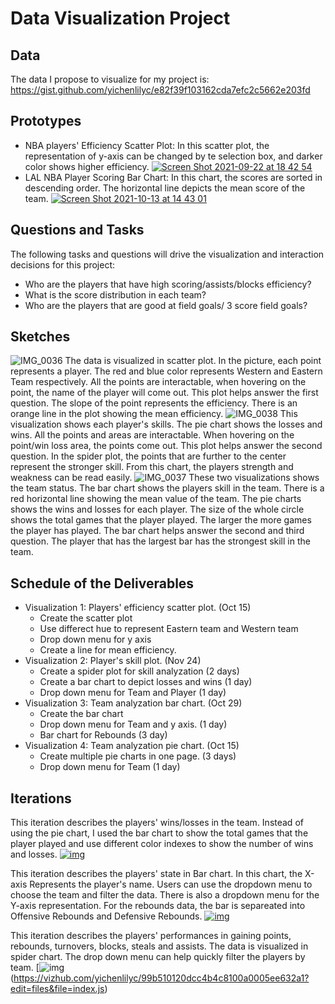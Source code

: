 # Data Visualization Project

## Data
The data I propose to visualize for my project is: https://gist.github.com/yichenlilyc/e82f39f103162cda7efc2c5662e203fd 

## Prototypes
* NBA players' Efficiency Scatter Plot: In this scatter plot, the representation of y-axis can be changed by te selection box, and darker color shows higher efficiency. 
[![Screen Shot 2021-09-22 at 18 42 54](https://user-images.githubusercontent.com/44181571/134443425-82365ff4-8499-4170-92f6-18dca65c3d31.png)](https://vizhub.com/yichenlilyc/d692441922ab4bb4ac3e53081d7fe0af)
* LAL NBA Player Scoring Bar Chart: In this chart, the scores are sorted in descending order. The horizontal line depicts the mean score of the team.
[![Screen Shot 2021-10-13 at 14 43 01](https://user-images.githubusercontent.com/44181571/137216684-4c15e5d4-fa78-480d-aaa6-fcfb0e8ca62d.png)](https://vizhub.com/yichenlilyc/0baca9e766834caba2b65d6d6e21b436) 

## Questions and Tasks
The following tasks and questions will drive the visualization and interaction decisions for this project:
* Who are the players that have high scoring/assists/blocks efficiency?
* What is the score distribution in each team?
* Who are the players that are good at field goals/ 3 score field goals?

## Sketches
![IMG_0036](https://user-images.githubusercontent.com/44181571/137221818-8d0fe0d0-fdcc-4ff5-ad55-7dd3c1640279.jpg)
The data is visualized in scatter plot. In the picture, each point represents a player. The red and blue color represents Western and Eastern Team respectively. All the points are interactable, when hovering on the point, the name of the player will come out. 
This plot helps answer the first question. The slope of the point represents the efficiency. There is an orange line in the plot showing the mean efficiency.
![IMG_0038](https://user-images.githubusercontent.com/44181571/137221836-aebc403f-3649-4202-bb4f-e63387f6bd6c.jpg)
This visualization shows each player's skills. The pie chart shows the losses and wins. All the points and areas are interactable. When hovering on the point/win loss area, the points come out. 
This plot helps answer the second question. In the spider plot, the points that are further to the center represent the stronger skill. From this chart, the players strength and weakness can be read easily.
![IMG_0037](https://user-images.githubusercontent.com/44181571/137221860-f53f24aa-24f9-450a-94b3-511cbc308875.jpg)
These two visualizations shows the team status. The bar chart shows the players skill in the team. There is a red horizontal line showing the mean value of the team. The pie charts shows the wins and losses for each player. The size of the whole circle shows the total games that the player played. The larger the more games the player has played. 
The bar chart helps answer the second and third question. The player that has the largest bar has the strongest skill in the team.

## Schedule of the Deliverables
* Visualization 1: Players' efficiency scatter plot. (Oct 15)
  * Create the scatter plot
  * Use differect hue to represent Eastern team and Western team
  * Drop down menu for y axis
  * Create a line for mean efficiency.
* Visualization 2: Player's skill plot. (Nov 24)
  * Create a spider plot for skill analyzation (2 days)
  * Create a bar chart to depict losses and wins (1 day)
  * Drop down menu for Team and Player (1 day)
* Visualization 3: Team analyzation bar chart. (Oct 29)
  * Create the bar chart 
  * Drop down menu for Team and y axis. (1 day)
  * Bar chart for Rebounds (3 day)
* Visualization 4: Team analyzation pie chart. (Oct 15)
  * Create multiple pie charts in one page. (3 days)
  * Drop down menu for Team (1 day)

## Iterations
This iteration describes the players' wins/losses in the team. Instead of using the pie chart, I used the bar chart to show the total games that the player played and use different color indexes to show the number of wins and losses.
[![img](https://user-images.githubusercontent.com/44181571/139180976-ec0a9197-663f-4e8e-877d-2d8dccba780b.png)](https://vizhub.com/yichenlilyc/539d25adc25942359d0cd205959603f0?edit=files&file=index.js)

This iteration describes the players' state in Bar chart. In this chart, the X-axis Represents the player's name. Users can use the dropdown menu to choose the team and filter the data. There is also a dropdown menu for the Y-axis representation. For the rebounds data, the bar is separeated into Offensive Rebounds and Defensive Rebounds.
[![img](https://user-images.githubusercontent.com/44181571/141229232-c81b2f41-e227-4d7a-a842-8defe4ba5f22.png)](https://vizhub.com/yichenlilyc/584f1db67d254305aec291f72a296c8d?edit=files&file=index.html)

This iteration describes the players' performances in gaining points, rebounds, turnovers, blocks, steals and assists. The data is visualized in spider chart. The drop down menu can help quickly filter the players by team.
[![img](https://user-images.githubusercontent.com/44181571/143179663-f89f1af0-bd31-4b54-ac21-5c8fd3be8448.png)(https://vizhub.com/yichenlilyc/99b510120dcc4b4c8100a0005ee632a1?edit=files&file=index.js)




